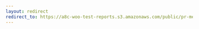 ```yaml
---
layout: redirect
redirect_to: https://a8c-woo-test-reports.s3.amazonaws.com/public/pr-merge/37803/e2e/index.html
---
```

